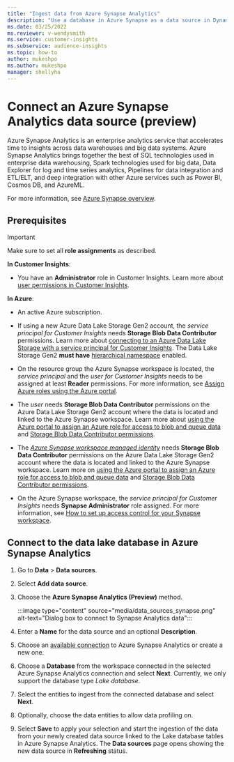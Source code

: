 ```yaml
---
title: "Ingest data from Azure Synapse Analytics"
description: "Use a database in Azure Synapse as a data source in Dynamics 365 Customer Insights."
ms.date: 03/25/2022
ms.reviewer: v-wendysmith
ms.service: customer-insights
ms.subservice: audience-insights
ms.topic: how-to
author: mukeshpo
ms.author: mukeshpo
manager: shellyha
---
```


# Connect an Azure Synapse Analytics data source (preview)

Azure Synapse Analytics is an enterprise analytics service that accelerates time to insights across data warehouses and big data systems. Azure Synapse Analytics brings together the best of SQL technologies used in enterprise data warehousing, Spark technologies used for big data, Data Explorer for log and time series analytics, Pipelines for data integration and ETL/ELT, and deep integration with other Azure services such as Power BI, Cosmos DB, and AzureML.

For more information, see [Azure Synapse overview](/azure/synapse-analytics/overview-what-is).

## Prerequisites

> [!IMPORTANT]
> Make sure to set all **role assignments** as described.  

**In Customer Insights**:

* You have an **Administrator** role in Customer Insights. Learn more about [user permissions in Customer Insights](permissions.md#assign-roles-and-permissions).

**In Azure**:

- An active Azure subscription.

- If using a new Azure Data Lake Storage Gen2 account, the *service principal for Customer Insights* needs **Storage Blob Data Contributor** permissions. Learn more about [connecting to an Azure Data Lake Storage with a service principal for Customer Insights](connect-service-principal.md). The Data Lake Storage Gen2 **must have** [hierarchical namespace](/azure/storage/blobs/data-lake-storage-namespace) enabled.

- On the resource group the Azure Synapse workspace is located, the *service principal* and the *user for Customer Insights* needs to be assigned at least **Reader** permissions. For more information, see [Assign Azure roles using the Azure portal](/azure/role-based-access-control/role-assignments-portal).

- The *user* needs **Storage Blob Data Contributor** permissions on the Azure Data Lake Storage Gen2 account where the data is located and linked to the Azure Synapse workspace. Learn more about [using the Azure portal to assign an Azure role for access to blob and queue data](/azure/storage/common/storage-auth-aad-rbac-portal) and [Storage Blob Data Contributor permissions](/azure/role-based-access-control/built-in-roles#storage-blob-data-contributor).

- The *[Azure Synapse workspace managed identity](/azure/synapse-analytics/security/synapse-workspace-managed-identity)* needs **Storage Blob Data Contributor** permissions on the Azure Data Lake Storage Gen2 account where the data is located and linked to the Azure Synapse workspace. Learn more on [using the Azure portal to assign an Azure role for access to blob and queue data](/azure/storage/common/storage-auth-aad-rbac-portal) and [Storage Blob Data Contributor permissions](/azure/role-based-access-control/built-in-roles#storage-blob-data-contributor).

- On the Azure Synapse workspace, the *service principal for Customer Insights* needs **Synapse Administrator** role assigned. For more information, see [How to set up access control for your Synapse workspace](/azure/synapse-analytics/security/how-to-set-up-access-control).

## Connect to the data lake database in Azure Synapse Analytics

1. Go to **Data** > **Data sources**.

1. Select **Add data source**.

1. Choose the **Azure Synapse Analytics (Preview)** method.

   :::image type="content" source="media/data_sources_synapse.png" alt-text="Dialog box to connect to Synapse Analytics data":::
  
1. Enter a **Name** for the data source and an optional **Description**.

1. Choose an [available connection](connections.md) to Azure Synapse Analytics or create a new one.

1. Choose a **Database** from the workspace connected in the selected Azure Synapse Analytics connection and select **Next**. Currently, we only support the database type *Lake database*.

1. Select the entities to ingest from the connected database and select **Next**.

1. Optionally, choose the data entities to allow data profiling on.

1. Select **Save** to apply your selection and start the ingestion of the data from your newly created data source linked to the Lake database tables in Azure Synapse Analytics. The **Data sources** page opens showing the new data source in **Refreshing** status.

